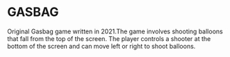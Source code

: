 # GASBAG
Original Gasbag game written in 2021.The game involves shooting balloons that fall from the top of the screen. The player controls a shooter at the bottom of the screen and can move left or right to shoot balloons.
